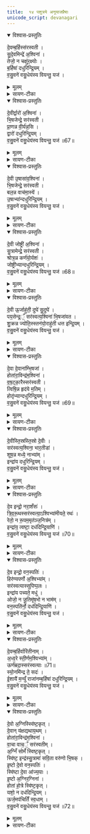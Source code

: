 ```yaml
---
title:  १४ पशुत्रये अनूयाजप्रैषाः
unicode_script: devanagari
---
```


<details open><summary>विश्वास-प्रस्तुतिः</summary>

दे॒वम्ब॒र्हिस्स॑रस्वती ।  
सु॒दे॒वमिन्द्रे॑ अ॒श्विना॑ ।  
तेजो॒ न चक्षु॑र॒क्ष्योः ।  
ब॒र्हिषा॑ दधुरिन्द्रि॒यम् ।  
व॒सु॒वने॑ वसु॒धेय॑स्य वियन्तु॒ यज॑ ।  
</details>

<details><summary>मूलम्</summary>

दे॒वम्ब॒र्हिस्स॑रस्वती ।  
सु॒दे॒वमिन्द्रे॑ अ॒श्विना॑ ।  
तेजो॒ न चक्षु॑र॒क्ष्योः ।  
ब॒र्हिषा॑ दधुरिन्द्रि॒यम् ।  
व॒सु॒वने॑ वसु॒धेय॑स्य वियन्तु॒ यज॑ ।  
</details>

<details><summary>सायण-टीका</summary>

(SB) 1त्रयोदशे वपापूरोडाशहविषा याज्यानुवाक्या उक्ताः । अथ चतुर्दशेऽनुयाजानां मैत्रावरुणप्रैषा उच्यन्ते । तत्र प्रथममन्त्रमाह - बर्हिश्शब्दवाच्यं प्रथमानुयाजदेवतास्वरूपं, तच्च देवं द्योतमानं सुदेवं शोभना देवा यस्य सर्वदेवप्रियमित्यर्थः । तादृशं यद्बर्हिः, या च सरस्वती, यौ चाश्विनौ देवौ ते सर्वेऽपि अक्ष्योः अक्षिगोलकयोः तेजश्चक्षुर्न तेजोरूपं चक्षुरिन्द्रियं यथा स्थापयन्ति तथा बर्हिषा बर्हिर्देवतामुखेन इन्द्रे इन्द्रियं दधुः स्थापितवन्तः । वसुधेयस्य द्रव्याधारकस्य देवस्य वसुवने धनदाननिमित्तं ते बर्हिरादयो देवाः वियन्तु आज्यं पिबन्तु । तदर्थं हे होतः! यज याज्यां पठ ॥
</details>

<details open><summary>विश्वास-प्रस्तुतिः</summary>

दे॒वीर्द्वारो॑ अ॒श्विना॑ ।  
भि॒षजेन्द्रे॒ सर॑स्वती ।  
प्रा॒णन्न वी॒र्य॑न्न॒सि ।  
द्वारो॑ दधुरिन्द्रि॒यम् ।  
व॒सु॒वने॑ वसु॒धेय॑स्य वियन्तु॒ यज॑ ॥67॥  
</details>

<details><summary>मूलम्</summary>

दे॒वीर्द्वारो॑ अ॒श्विना॑ ।  
भि॒षजेन्द्रे॒ सर॑स्वती ।  
प्रा॒णन्न वी॒र्य॑न्न॒सि ।  
द्वारो॑ दधुरिन्द्रि॒यम् ।  
व॒सु॒वने॑ वसु॒धेय॑स्य वियन्तु॒ यज॑ ॥67॥  
</details>

<details><summary>सायण-टीका</summary>

2द्वितीयमन्त्रमाह - द्वार्शब्दवाच्या द्वितीयानुयाजदेवताः ताः देवीः द्योतमाना अश्विनौ भिषजौ चिकित्सकौ सरस्वती च इत्येते देवाः नसि नासिकायां वीर्यं वीर्यहेतुं प्राणं न प्राणमिव यथा प्राणवायुं नासिकायां स्थापयन्ति तथा द्वारः द्वार्देवता इतरैस्सहिताः इन्द्रे इन्द्रियं दधुः ॥
-  वसुधेयस्य द्रव्याधारकस्य देवस्य वसुवने धनदाननिमित्तं ते बर्हिरादयो देवाः वियन्तु आज्यं पिबन्तु । तदर्थं हे होतः! यज याज्यां पठ ॥
</details>

<details open><summary>विश्वास-प्रस्तुतिः</summary>

दे॒वी उ॒षासा॑व॒श्विना॑ ।  
भि॒षजेन्द्रे॒ सर॑स्वती ।  
बल॒न्न वाच॑मा॒स्ये॑ ।  
उ॒षाभ्या॑न्दधुरिन्द्रि॒यम् ।  
व॒सु॒वने॑ वसु॒धेय॑स्य वियन्तु॒ यज॑ ।  
</details>

<details><summary>मूलम्</summary>

दे॒वी उ॒षासा॑व॒श्विना॑ ।  
भि॒षजेन्द्रे॒ सर॑स्वती ।  
बल॒न्न वाच॑मा॒स्ये॑ ।  
उ॒षाभ्या॑न्दधुरिन्द्रि॒यम् ।  
व॒सु॒वने॑ वसु॒धेय॑स्य वियन्तु॒ यज॑ ।  
</details>

<details><summary>सायण-टीका</summary>

3तृतीयमन्त्रमाह - उषश्शब्दवाच्ये तृतीयानुयाजदेवते । देवी द्योतनात्मिके उभे भिषजावश्विनौ सरस्वती च आस्ये मुखे वाचं वागिन्द्रियं बलं न बलमिव यथा मुखे वागिन्द्रियसामर्थ्यं स्थापितवन्तः तथैव सर्वे देवा उषाम्यां उषादेवतामुखेन इन्द्रे इन्द्रियं दधुः ॥   

-  वसुधेयस्य द्रव्याधारकस्य देवस्य वसुवने धनदाननिमित्तं ते बर्हिरादयो देवाः वियन्तु आज्यं पिबन्तु । तदर्थं हे होतः! यज याज्यां पठ ॥
</details>

<details open><summary>विश्वास-प्रस्तुतिः</summary>

दे॒वी जोष्ट्री॑ अ॒श्विना॑ ।  
सु॒त्रामेन्द्रे॒ सर॑स्वती ।  
श्रोत्र॒न्न कर्ण॑यो॒र्यशः॑ ।  
जोष्ट्री॑भ्यान्दधुरिन्द्रि॒यम् ।  
व॒सु॒वने॑ वसु॒धेय॑स्य वियन्तु॒ यज॑ ॥68॥  
</details>

<details><summary>मूलम्</summary>

दे॒वी जोष्ट्री॑ अ॒श्विना॑ ।  
सु॒त्रामेन्द्रे॒ सर॑स्वती ।  
श्रोत्र॒न्न कर्ण॑यो॒र्यशः॑ ।  
जोष्ट्री॑भ्यान्दधुरिन्द्रि॒यम् ।  
व॒सु॒वने॑ वसु॒धेय॑स्य वियन्तु॒ यज॑ ॥68॥  
</details>

<details><summary>सायण-टीका</summary>

4चतुर्थमन्त्रमाह - जोष्ट्रीशब्दवाच्ये चतुर्थानुयाजदेवते । ते च देवी देव्यौ द्योतनात्मिके उभे अश्विनौ द्वौ सुत्रामाख्य इन्द्रः सरस्वती च इत्येता देवताः कर्णयोः कर्णगोलकयोः यशः यशःकारणं श्रोत्रं न श्रोत्रेन्द्रियमिव यथा श्रोत्रेन्द्रियं कर्णगोलकयोः स्थापयन्ति तथा जोष्ट्रीभ्यां जोर्ष्ट्रीदेवतामुखेन तदिन्द्रे इन्द्रियं दधुः ॥  
-  वसुधेयस्य द्रव्याधारकस्य देवस्य वसुवने धनदाननिमित्तं ते बर्हिरादयो देवाः वियन्तु आज्यं पिबन्तु । तदर्थं हे होतः! यज याज्यां पठ ॥
</details>

<details open><summary>विश्वास-प्रस्तुतिः</summary>

दे॒वी ऊ॒र्जाहु॑ती॒ दुघे॑ सु॒दुघे॑ ।  
पय॒सेन्द्र॒ँ॒ सर॑स्वत्य॒श्विना॑ भि॒षजा॑वत ।  
शु॒क्रन्न ज्योति॒स्स्तन॑यो॒राहु॑ती धत्त इन्द्रि॒यम् ।  
व॒सु॒वने॑ वसु॒धेय॑स्य वियन्तु॒ यज॑ ।  
</details>

<details><summary>मूलम्</summary>

दे॒वी ऊ॒र्जाहु॑ती॒ दुघे॑ सु॒दुघे॑ ।  
पय॒सेन्द्र॒ँ॒ सर॑स्वत्य॒श्विना॑ भि॒षजा॑वत ।  
शु॒क्रन्न ज्योति॒स्स्तन॑यो॒राहु॑ती धत्त इन्द्रि॒यम् ।  
व॒सु॒वने॑ वसु॒धेय॑स्य वियन्तु॒ यज॑ ।  
</details>

<details><summary>सायण-टीका</summary>

5पञ्चममन्त्रमाह - ऊर्जाहुतिशब्दवाच्ये पञ्चमानुयाजदेवते । देवी द्योतनात्मिके दुघे अभीष्टफलस्य दोग्ध्र्यौ सुदुधे सुष्ठु दोग्धुं शक्ये तथाविधे उभे देव्यौ सरस्वती भिषजावश्विनौ च इत्येते यूयं पयसा हविषा इन्द्रमवत रक्षत । आहुतिदेव्यौ स्तनयोरुभयोः शुक्रं शुद्धं ज्योतिर्न ज्योतिरिव यथा स्त्रीस्तनयोर्ज्योतीरूपं क्षीरं स्थापयन्ति तद्वदिन्द्रियं धत्तः ॥   
-  वसुधेयस्य द्रव्याधारकस्य देवस्य वसुवने धनदाननिमित्तं ते बर्हिरादयो देवाः वियन्तु आज्यं पिबन्तु । तदर्थं हे होतः! यज याज्यां पठ ॥
</details>

<details open><summary>विश्वास-प्रस्तुतिः</summary>

दे॒वा दे॒वाना॑म्भि॒षजा॑ ।  
होता॑रा॒विन्द्र॑म॒श्विना॑ ।  
व॒ष॒ट्का॒रैस्सर॑स्वती ।  
त्विषि॒न्न हृद॑ये म॒तिम् ।  
होतृ॑भ्यान्दधुरिन्द्रि॒यम् ।  
व॒सु॒वने॑ वसु॒धेय॑स्य वियन्तु॒ यज॑ ॥69॥  
</details>

<details><summary>मूलम्</summary>

दे॒वा दे॒वाना॑म्भि॒षजा॑ ।  
होता॑रा॒विन्द्र॑म॒श्विना॑ ।  
व॒ष॒ट्का॒रैस्सर॑स्वती ।  
त्विषि॒न्न हृद॑ये म॒तिम् ।  
होतृ॑भ्यान्दधुरिन्द्रि॒यम् ।  
व॒सु॒वने॑ वसु॒धेय॑स्य वियन्तु॒ यज॑ ॥69॥  
</details>

<details><summary>सायण-टीका</summary>

8षष्ठमन्त्रमाह - होतृशब्दवाच्यौ षष्ठानुयाजदेवौ । देवा द्योतनात्मकौ यौ विद्येते, यौ च देवानां भिषजावश्विनौ, या च सरस्वती वषट्कारदेवैः सहिता ते सर्वेऽपि यूयमिन्द्रमवतेति शेषः । पुनरपि ते सर्वै हृदये हृदयकमले मतिं बुद्धिरूपां त्विषिं न दीप्तिमिव यथा बुद्धिरूपां दीप्तिं हृदये स्थापयन्ति तथा होतृभ्यां होतृदेवमुखेन इन्द्रे इन्द्रियं दधुः ॥  
-  वसुधेयस्य द्रव्याधारकस्य देवस्य वसुवने धनदाननिमित्तं ते बर्हिरादयो देवाः वियन्तु आज्यं पिबन्तु । तदर्थं हे होतः! यज याज्यां पठ ॥
</details>

<details open><summary>विश्वास-प्रस्तुतिः</summary>

दे॒वीस्ति॒स्रस्ति॒स्रो दे॒वीः ।  
सर॑स्वत्य॒श्विना॒ भार॒तीडा॑ ।  
शूष॒न्न मध्ये॒ नाभ्या॑म् ।  
इन्द्रा॑य दधुरिन्द्रि॒यम् ।  
व॒सु॒वने॑ वसु॒धेय॑स्य वियन्तु॒ यज॑ ।  
</details>

<details><summary>मूलम्</summary>

दे॒वीस्ति॒स्रस्ति॒स्रो दे॒वीः ।  
सर॑स्वत्य॒श्विना॒ भार॒तीडा॑ ।  
शूष॒न्न मध्ये॒ नाभ्या॑म् ।  
इन्द्रा॑य दधुरिन्द्रि॒यम् ।  
व॒सु॒वने॑ वसु॒धेय॑स्य वियन्तु॒ यज॑ ।  
</details>

<details><summary>सायण-टीका</summary>

7सप्तममन्त्रमाह - सरस्वती भारती इडा इत्येतास्तिस्रः सप्तमानुयाजदवेताः । ताश्च परस्परं कदाचिदप्यवियुक्ता इति वक्तुं पुनस्तिस्रो देवीरित्युक्तम् । अथवा एकैकस्या देवताया मूर्तित्रयविवक्षया तदुक्तिः । ता एता देवताः सरस्वत्यश्चिनौ च इत्येते सर्वे शरीरस्य मध्ये नाभ्यां शूषं न बलमिव यथा बलं स्थापयन्ति तथेन्द्रार्थं इन्द्रियं दधुः ॥
-  वसुधेयस्य द्रव्याधारकस्य देवस्य वसुवने धनदाननिमित्तं ते बर्हिरादयो देवाः वियन्तु आज्यं पिबन्तु । तदर्थं हे होतः! यज याज्यां पठ ॥
</details>

<details open><summary>विश्वास-प्रस्तुतिः</summary>

दे॒व इन्द्रो॒ नरा॒शँसः॑ ।  
त्रि॒व॒रू॒थस्सर॑स्वत्या॒ऽश्विभ्या॑मीयते॒ रथः॑ ।  
रेतो॒ न रू॒पम॒मृत॑ञ्ज॒नित्र॑म् ।  
इन्द्रा॑य॒ त्वष्टा॒ दध॑दिन्द्रि॒याणि॑ ।  
व॒सु॒वने॑ वसु॒धेय॑स्य वियन्तु॒ यज॑ ॥70॥  
</details>

<details><summary>मूलम्</summary>

दे॒व इन्द्रो॒ नरा॒शँसः॑ ।  
त्रि॒व॒रू॒थस्सर॑स्वत्या॒ऽश्विभ्या॑मीयते॒ रथः॑ ।  
रेतो॒ न रू॒पम॒मृत॑ञ्ज॒नित्र॑म् ।  
इन्द्रा॑य॒ त्वष्टा॒ दध॑दिन्द्रि॒याणि॑ ।  
व॒सु॒वने॑ वसु॒धेय॑स्य वियन्तु॒ यज॑ ॥70॥  
</details>

<details><summary>सायण-टीका</summary>

8अष्टममन्त्रमाह - नराशंसाख्योऽष्टमानुयाजदेवः । स च देवो द्योतनात्मक इन्द्रः परमैश्वर्ययुक्तः त्रिवरूथः सेनात्रययुक्तः रथः रथयुक्तः । स च सरस्वत्याऽश्विभ्यां च सह ईयते व्याप्रियते, रूपं रूपसंपादकं अमृतं सुखकारणं जनित्रं प्रजोत्पादकं रेतो न रेत इव यथा रेतः स्वस्थाने प्रापयन्ति तथेन्द्राय इन्द्रार्थं अयं त्वष्टा नराशंसाख्यो देव इन्द्रियाणि दधत् संपादयतु ॥
-  वसुधेयस्य द्रव्याधारकस्य देवस्य वसुवने धनदाननिमित्तं ते बर्हिरादयो देवाः वियन्तु आज्यं पिबन्तु । तदर्थं हे होतः! यज याज्यां पठ ॥
</details>

<details open><summary>विश्वास-प्रस्तुतिः</summary>

दे॒व इन्द्रो॒ वन॒स्पतिः॑ ।  
हिर॑ण्यपर्णो अ॒श्विभ्या॑म् ।  
सर॑स्वत्यास्सुपिप्प॒लः ।  
इन्द्रा॑य पच्यते॒ मधु॑ ।  
ओजो॒ न जू॒तिमृ॑ष॒भो न भाम॑म् ।  
वन॒स्पति॑र्नो॒ दध॑दिन्द्रि॒याणि॑ ।  
व॒सु॒वने॑ वसु॒धेय॑स्य वियन्तु॒ यज॑ ।  
</details>

<details><summary>मूलम्</summary>

दे॒व इन्द्रो॒ वन॒स्पतिः॑ ।  
हिर॑ण्यपर्णो अ॒श्विभ्या॑म् ।  
सर॑स्वत्यास्सुपिप्प॒लः ।  
इन्द्रा॑य पच्यते॒ मधु॑ ।  
ओजो॒ न जू॒तिमृ॑ष॒भो न भाम॑म् ।  
वन॒स्पति॑र्नो॒ दध॑दिन्द्रि॒याणि॑ ।  
व॒सु॒वने॑ वसु॒धेय॑स्य वियन्तु॒ यज॑ ।  
</details>

<details><summary>सायण-टीका</summary>

9नवममन्त्रमाह - नवमानुयाजदेवो वनस्पतिशब्दवाच्यः । स च देवो द्योतनात्मक इन्द्र इन्द्रेण सहितः हिरण्यपर्णः सुवर्णपत्रः अश्विभ्यां देवाभ्यां च युक्तः सरस्वत्याश्च संबन्धी सुपिप्पलः शोभनफलोपेत इन्द्रार्थमस्मिन्यज्ञे मधु मधुरं हविः पच्यते । ओजो न जूतिं यथा शरीरमध्ये बलं शक्तिवेगमुत्पादयति, ऋषभो न भामं यथा लोके कश्चिदृषभो दृप्तः क्रोधमुत्पादयति तद्वदयं वनस्पतिः नः अस्मदर्थं इन्द्रियाणि दधत् संपादयतु ॥

- वसुधेयस्य द्रव्याधारकस्य देवस्य वसुवने धनदाननिमित्तं ते बर्हिरादयो देवाः वियन्तु आज्यं पिबन्तु । तदर्थं हे होतः! यज याज्यां पठ ॥
</details>

<details open><summary>विश्वास-प्रस्तुतिः</summary>

दे॒वम्ब॒र्हिर्वारि॑तीनाम् ।  
अ॒ध्व॒रे स्ती॒र्णम॒श्विभ्या॑म् ।  
ऊर्ण॑म्रदा॒स्सर॑स्वत्याः ॥71॥  
स्यो॒नमि॑न्द्र ते॒ सदः॑ ।  
ई॒शायै॑ म॒न्युँ राजा॑नम्ब॒र्हिषा॑ दधुरिन्द्रि॒यम् ।  
व॒सु॒वने॑ वसु॒धेय॑स्य वियन्तु॒ यज॑ ।  
</details>

<details><summary>मूलम्</summary>

दे॒वम्ब॒र्हिर्वारि॑तीनाम् ।  
अ॒ध्व॒रे स्ती॒र्णम॒श्विभ्या॑म् ।  
ऊर्ण॑म्रदा॒स्सर॑स्वत्याः ॥71॥  
स्यो॒नमि॑न्द्र ते॒ सदः॑ ।  
ई॒शायै॑ म॒न्युँ राजा॑नम्ब॒र्हिषा॑ दधुरिन्द्रि॒यम् ।  
व॒सु॒वने॑ वसु॒धेय॑स्य वियन्तु॒ यज॑ ।  
</details>

<details><summary>सायण-टीका</summary>

10दशममन्त्रमाह - दशमानुयाजदेवस्वरूपं बर्हिर्नामकं, तच्च देवं द्योतनात्मकं वारितीनां जलप्राप्तीनां संबन्धि । यत्र भूमिर्जलेन सिच्यते तत्र बर्हिर्जायते । तच्चाश्विभ्यां अध्वरे यागे स्तीर्णं प्रसारितं ऊर्णम्रदाः कम्बलवन्मृदु सरस्वत्याः संबन्धि । हे इन्द्र! तादृशं बर्हिः ते तव स्योनं सुखकरं सदः उपनिवेशनस्थानं ईशायै जगदीश्वररूपेन्द्रदेवतायै मन्युं वैरिविषयं क्रोधं राजानं शरीरदीप्तिं इन्द्रियं चक्षुरादिपाटवं च बर्हिषा बर्हिर्देवतामुखेन दधुः सरस्वत्यादयः संपादितवत्यः ॥

-  वसुधेयस्य द्रव्याधारकस्य देवस्य वसुवने धनदाननिमित्तं ते बर्हिरादयो देवाः वियन्तु आज्यं पिबन्तु । तदर्थं हे होतः! यज याज्यां पठ ॥
</details>

<details open><summary>विश्वास-प्रस्तुतिः</summary>

दे॒वो अ॒ग्निस्स्वि॑ष्ट॒कृत् ।  
दे॒वान् य॑क्षद्यथाय॒थम् ।  
होता॑रा॒विन्द्र॑म॒श्विना॑ ।  
वा॒चा वाच॒ँ॒ सर॑स्वतीम् ।  
अ॒ग्निँ सोमँ॑ स्विष्ट॒कृत् ।  
स्वि॑ष्ट॒ इन्द्र॑स्सु॒त्रामा॑ सवि॒ता वरु॑णो भि॒षक् ।  
इ॒ष्टो दे॒वो वन॒स्पतिः॑ ।  
स्वि॑ष्टा दे॒वा आ॑ज्य॒पाः ।  
इ॒ष्टो अ॒ग्निर॒ग्निना॑ ।  
होता॑ हो॒त्रे स्वि॑ष्ट॒कृत् ।  
यशो॒ न दध॑दिन्द्रि॒यम् ।  
ऊर्ज॒मप॑चितिँ स्व॒धाम् ।  
व॒सु॒वने॑ वसु॒धेय॑स्य वियन्तु॒ यज॑ ॥72॥  
</details>

<details><summary>मूलम्</summary>

दे॒वो अ॒ग्निस्स्वि॑ष्ट॒कृत् ।  
दे॒वान् य॑क्षद्यथाय॒थम् ।  
होता॑रा॒विन्द्र॑म॒श्विना॑ ।  
वा॒चा वाच॒ँ॒ सर॑स्वतीम् ।  
अ॒ग्निँ सोमँ॑ स्विष्ट॒कृत् ।  
स्वि॑ष्ट॒ इन्द्र॑स्सु॒त्रामा॑ सवि॒ता वरु॑णो भि॒षक् ।  
इ॒ष्टो दे॒वो वन॒स्पतिः॑ ।  
स्वि॑ष्टा दे॒वा आ॑ज्य॒पाः ।  
इ॒ष्टो अ॒ग्निर॒ग्निना॑ ।  
होता॑ हो॒त्रे स्वि॑ष्ट॒कृत् ।  
यशो॒ न दध॑दिन्द्रि॒यम् ।  
ऊर्ज॒मप॑चितिँ स्व॒धाम् ।  
व॒सु॒वने॑ वसु॒धेय॑स्य वियन्तु॒ यज॑ ॥72॥  
</details>

<details><summary>सायण-टीका</summary>

11एकादशमन्त्रमाह - एकादशानुयाजदेवः स्विष्टकृच्छब्दवाच्योऽग्निः । सोऽयं देवः द्योतनात्मकः अन्यान्देवान्यथायथं यक्षत् यद्यस्य योग्यं तं तेन पूजितवान् । कं कं पूजितवानिति तदुच्यते - होतारौ दैव्यमानुषरूपौ देवौ स्वयं देहं धृत्वा वाचा मन्त्रेणेन्द्रं देवम्, अश्विनौ द्वौ देवौ वाचं सरस्वतीं वाग्रूपां सरस्वत्याख्यां देवतां पूजितवान् । तथा स्विष्टकृदयं अग्निं सोमं च उभावाज्यभागदेवौ पूजितवान् । सुत्रामा इन्द्रः स्विष्टः सुष्ठु पूजितः । सविता च स्विष्टः । भिषग्रूपो वरुणोऽपि स्विष्टः । तथा यूपदेवो वनस्पतिरिष्टः । आज्यपाः प्रयाजानुयाजदेवाः स्विष्टाः । दैव्यो होता योऽयमग्निः सोऽयमनेनाग्निनेष्टः । स्विष्टकृदाख्योऽयमग्निः होत्रे होमकर्त्रे यजमानाय यशो न यश इव इन्द्रियं दधत् संपादयति । तथोर्जं क्षीरादिरसं संपादयति । तथाऽपचितिं पूजां संपादयति । तथा स्वधां अन्नं च संपादयति ॥

- वसुधेयस्य द्रव्याधारकस्य देवस्य वसुवने धनदाननिमित्तं ते बर्हिरादयो देवाः वियन्तु आज्यं पिबन्तु । तदर्थं हे होतः! यज याज्यां पठ ॥


इति श्रीमत्सायणाचार्यविरचिते माधवीये वेदार्थप्रकाशे कृष्णयजुर्वेदीयतैत्तिरीयब्राह्मणभाष्ये द्वितीयाष्टके षष्ठप्रपाठके चतुर्दशोऽनुवाकः ॥

</details>

